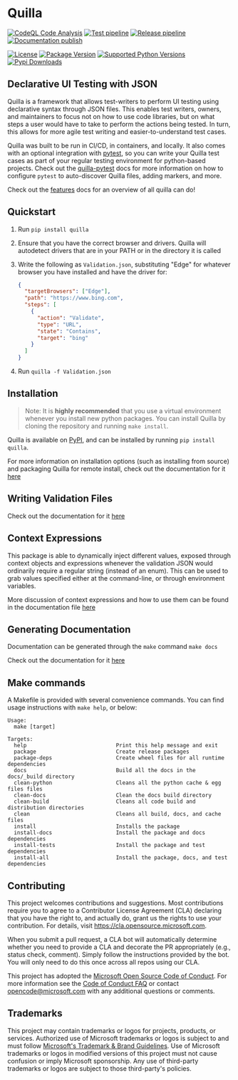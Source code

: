 # Quilla

[![CodeQL Code Analysis](https://img.shields.io/github/workflow/status/microsoft/quilla/CodeQL?label=CodeQL&logo=Github)](https://github.com/microsoft/quilla/actions/workflows/codeql-analysis.yml)
[![Test pipeline](https://img.shields.io/github/workflow/status/microsoft/quilla/Test%20pipeline?label=Tests&logo=Github)](https://github.com/microsoft/quilla/actions/workflows/test-pipeline.yml)
[![Release pipeline](https://img.shields.io/github/workflow/status/microsoft/quilla/Release%20pipeline?label=Release&logo=Github)](https://github.com/microsoft/quilla/actions/workflows/release-pipeline.yml)
[![Documentation publish](https://img.shields.io/github/deployments/microsoft/quilla/github-pages?label=Documentation&logo=Github)](https://microsoft.github.io/quilla)

[![License](https://img.shields.io/pypi/l/quilla?logo=github&logoColor=white&label=License)](https://github.com/microsoft/quilla/blob/main/LICENSE)
[![Package Version](https://img.shields.io/pypi/v/quilla?logo=pypi&logoColor=white&label=PyPI)](https://pypi.org/project/quilla/)
[![Supported Python Versions](https://img.shields.io/pypi/pyversions/quilla?logo=pypi&logoColor=white&label=Python)](https://github.com/microsoft/quilla)
[![Pypi Downloads](https://img.shields.io/pypi/dm/quilla?logo=pypi&logoColor=white&label=Downloads)](https://pypi.org/project/quilla/)

<!-- THIS SECTION SHOULD BE COPY+PASTED INTO THE docs/intro.md FILE -->
## Declarative UI Testing with JSON

Quilla is a framework that allows test-writers to perform UI testing using declarative syntax through JSON files. This enables test writers, owners, and maintainers to focus not on how to use code libraries, but on what steps a user would have to take to perform the actions being tested. In turn, this allows for more agile test writing and easier-to-understand test cases.

Quilla was built to be run in CI/CD, in containers, and locally. It also comes with an optional integration with [pytest](https://pytest.org), so you can write your Quilla test cases as part of your regular testing environment for python-based projects. Check out the [quilla-pytest](docs/quilla_pytest.md) docs for more information on how to configure `pytest` to auto-discover Quilla files, adding markers, and more.

Check out the [features](docs/features.md) docs for an overview of all quilla can do!

## Quickstart

1. Run `pip install quilla`
1. Ensure that you have the correct browser and drivers. Quilla will autodetect drivers that are in your PATH or in the directory it is called
1. Write the following as `Validation.json`, substituting "Edge" for whatever browser you have installed and have the driver for:

    ```json
    {
      "targetBrowsers": ["Edge"],
      "path": "https://www.bing.com",
      "steps": [
        {
          "action": "Validate",
          "type": "URL",
          "state": "Contains",
          "target": "bing"
        }
      ]
    }
    ```

1. Run `quilla -f Validation.json`

## Installation

> Note: It is **highly recommended** that you use a virtual environment whenever you install new python packages.
You can install Quilla by cloning the repository and running `make install`.

Quilla is available on [PyPI](https://pypi.org/project/quilla/), and can be installed by running `pip install quilla`.

For more information on installation options (such as installing from source) and packaging Quilla for remote install, check out the documentation for it [here](docs/install.md)

## Writing Validation Files

Check out the documentation for it [here](docs/validation_files.md)

## Context Expressions

This package is able to dynamically inject different values, exposed through context objects and expressions whenever the validation JSON would ordinarily require a regular string (instead of an enum). This can be used to grab values specified either at the command-line, or through environment variables.

More discussion of context expressions and how to use them can be found in the documentation file [here](docs/context_expressions.md)

## Generating Documentation

Documentation can be generated through the `make` command `make docs`

Check out the documentation for it [here](docs/README.md)

## Make commands

A Makefile is provided with several convenience commands. You can find usage instructions with `make help`, or below:

```text
Usage:
  make [target]

Targets:
  help                            Print this help message and exit
  package                         Create release packages
  package-deps                    Create wheel files for all runtime dependencies
  docs                            Build all the docs in the docs/_build directory
  clean-python                    Cleans all the python cache & egg files files
  clean-docs                      Clean the docs build directory
  clean-build                     Cleans all code build and distribution directories
  clean                           Cleans all build, docs, and cache files
  install                         Installs the package
  install-docs                    Install the package and docs dependencies
  install-tests                   Install the package and test dependencies
  install-all                     Install the package, docs, and test dependencies
```

## Contributing

This project welcomes contributions and suggestions.  Most contributions require you to agree to a
Contributor License Agreement (CLA) declaring that you have the right to, and actually do, grant us
the rights to use your contribution. For details, visit https://cla.opensource.microsoft.com.

When you submit a pull request, a CLA bot will automatically determine whether you need to provide
a CLA and decorate the PR appropriately (e.g., status check, comment). Simply follow the instructions
provided by the bot. You will only need to do this once across all repos using our CLA.

This project has adopted the [Microsoft Open Source Code of Conduct](https://opensource.microsoft.com/codeofconduct/).
For more information see the [Code of Conduct FAQ](https://opensource.microsoft.com/codeofconduct/faq/) or
contact [opencode@microsoft.com](mailto:opencode@microsoft.com) with any additional questions or comments.

## Trademarks

This project may contain trademarks or logos for projects, products, or services. Authorized use of Microsoft
trademarks or logos is subject to and must follow
[Microsoft's Trademark & Brand Guidelines](https://www.microsoft.com/en-us/legal/intellectualproperty/trademarks/usage/general).
Use of Microsoft trademarks or logos in modified versions of this project must not cause confusion or imply Microsoft sponsorship.
Any use of third-party trademarks or logos are subject to those third-party's policies.
